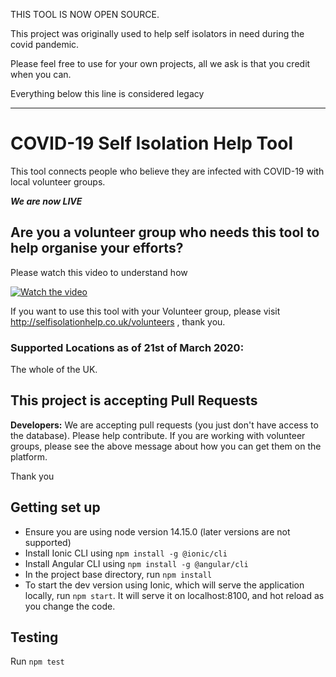 THIS TOOL IS NOW OPEN SOURCE.

This project was originally used to help self isolators in need during the covid pandemic.

Please feel free to use for your own projects, all we ask is that you credit when you can.

Everything below this line is considered legacy

---

# COVID-19 Self Isolation Help Tool

This tool connects people who believe they are infected with COVID-19 with local volunteer groups.

**_We are now LIVE_**

## Are you a volunteer group who needs this tool to help organise your efforts?

Please watch this video to understand how

[![Watch the video](https://img.youtube.com/vi/tCZyKLhGGhg/maxresdefault.jpg)](https://youtu.be/tCZyKLhGGhg)

If you want to use this tool with your Volunteer group, please visit http://selfisolationhelp.co.uk/volunteers , thank you.

### Supported Locations as of 21st of March 2020:

The whole of the UK.

## This project is accepting Pull Requests

**Developers:** We are accepting pull requests (you just don't have access to the database). Please help contribute. If you are working with volunteer groups, please see the above message about how you can get them on the platform.

Thank you

## Getting set up

- Ensure you are using node version 14.15.0 (later versions are not supported)
- Install Ionic CLI using `npm install -g @ionic/cli`
- Install Angular CLI using `npm install -g @angular/cli`
- In the project base directory, run `npm install`
- To start the dev version using Ionic, which will serve the application locally, run `npm start`. It will serve it on localhost:8100, and hot reload as you change the code.

## Testing

Run `npm test`
